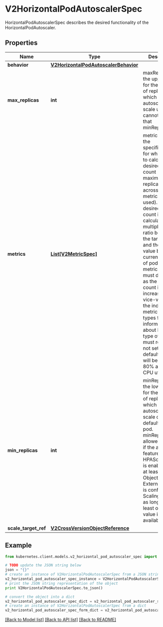 # V2HorizontalPodAutoscalerSpec

HorizontalPodAutoscalerSpec describes the desired functionality of the HorizontalPodAutoscaler.

## Properties
Name | Type | Description | Notes
------------ | ------------- | ------------- | -------------
**behavior** | [**V2HorizontalPodAutoscalerBehavior**](V2HorizontalPodAutoscalerBehavior.md) |  | [optional] 
**max_replicas** | **int** | maxReplicas is the upper limit for the number of replicas to which the autoscaler can scale up. It cannot be less that minReplicas. | 
**metrics** | [**List[V2MetricSpec]**](V2MetricSpec.md) | metrics contains the specifications for which to use to calculate the desired replica count (the maximum replica count across all metrics will be used).  The desired replica count is calculated multiplying the ratio between the target value and the current value by the current number of pods.  Ergo, metrics used must decrease as the pod count is increased, and vice-versa.  See the individual metric source types for more information about how each type of metric must respond. If not set, the default metric will be set to 80% average CPU utilization. | [optional] 
**min_replicas** | **int** | minReplicas is the lower limit for the number of replicas to which the autoscaler can scale down.  It defaults to 1 pod.  minReplicas is allowed to be 0 if the alpha feature gate HPAScaleToZero is enabled and at least one Object or External metric is configured.  Scaling is active as long as at least one metric value is available. | [optional] 
**scale_target_ref** | [**V2CrossVersionObjectReference**](V2CrossVersionObjectReference.md) |  | 

## Example

```python
from kubernetes.client.models.v2_horizontal_pod_autoscaler_spec import V2HorizontalPodAutoscalerSpec

# TODO update the JSON string below
json = "{}"
# create an instance of V2HorizontalPodAutoscalerSpec from a JSON string
v2_horizontal_pod_autoscaler_spec_instance = V2HorizontalPodAutoscalerSpec.from_json(json)
# print the JSON string representation of the object
print V2HorizontalPodAutoscalerSpec.to_json()

# convert the object into a dict
v2_horizontal_pod_autoscaler_spec_dict = v2_horizontal_pod_autoscaler_spec_instance.to_dict()
# create an instance of V2HorizontalPodAutoscalerSpec from a dict
v2_horizontal_pod_autoscaler_spec_form_dict = v2_horizontal_pod_autoscaler_spec.from_dict(v2_horizontal_pod_autoscaler_spec_dict)
```
[[Back to Model list]](../README.md#documentation-for-models) [[Back to API list]](../README.md#documentation-for-api-endpoints) [[Back to README]](../README.md)


